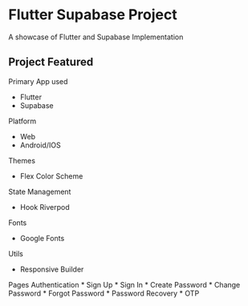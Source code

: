 # Flutter Supabase Project

A showcase of Flutter and Supabase Implementation

## Project Featured

Primary App used
* Flutter
* Supabase

Platform
* Web
* Android/IOS

Themes
* Flex Color Scheme

State Management
*  Hook Riverpod

Fonts
*  Google Fonts

Utils
*  Responsive Builder

Pages
  Authentication
    * Sign Up
    * Sign In
    * Create Password
    * Change Password
    * Forgot Password
    * Password Recovery
    * OTP 

